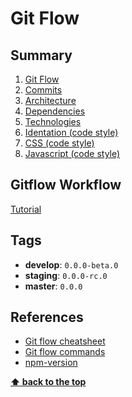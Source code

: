 # Git Flow

## Summary

1. [Git Flow](./01-git-flow.md)
2. [Commits](./02-commits.md)
3. [Architecture](./03-architecture.md)
4. [Dependencies](./04-dependencies.md)
5. [Technologies](./05-technologies.md)
6. [Identation (code style)](./06-identation-code-style.md)
7. [CSS (code style)](./07-css-code-style.md)
8. [Javascript (code style)](./08-javascript-code-style.md)

## Gitflow Workflow

[Tutorial](https://www.atlassian.com/git/tutorials/comparing-workflows/gitflow-workflow)

## Tags

- **develop**: `0.0.0-beta.0`
- **staging**: `0.0.0-rc.0`
- **master**: `0.0.0`

## References

- [Git flow cheatsheet](http://danielkummer.github.io/git-flow-cheatsheet/)
- [Git flow commands](https://gist.github.com/JamesMGreene/cdd0ac49f90c987e45ac)
- [npm-version](https://docs.npmjs.com/cli/version)

**[⬆ back to the top](#summary)**

